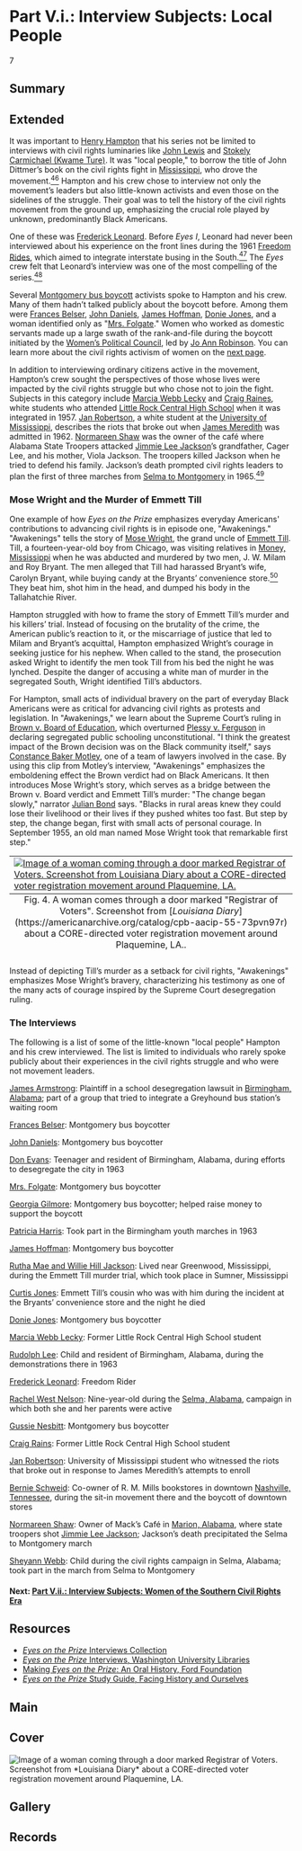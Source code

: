 # Part V.i.: Interview Subjects: Local People

7

## Summary

## Extended

It was important to [Henry Hampton](/exhibits/eotp/2-making-television-history#HenryHampton) that his series not be limited to interviews with civil rights luminaries like [John Lewis](https://americanarchive.org/catalog/cpb-aacip_151-8k74t6fv60) and [Stokely Carmichael (Kwame Ture)](https://americanarchive.org/catalog/cpb-aacip_151-7659c6sr1g). It was "local people," to borrow the title of John Dittmer’s book on the civil rights fight in [Mississippi](https://civilrightstrail.com/state/mississippi/), who drove the movement.[<sup>46</sup>](/exhibits/eotp/notes#46) Hampton and his crew chose to interview not only the movement’s leaders but also little-known activists and even those on the sidelines of the struggle. Their goal was to tell the history of the civil rights movement from the ground up, emphasizing the crucial role played by unknown, predominantly Black Americans. 

One of these was [Frederick Leonard](https://americanarchive.org/catalog/cpb-aacip_151-n58cf9k35x). Before *Eyes I*, Leonard had never been interviewed about his experience on the front lines during the 1961 [Freedom Rides](https://www.blackpast.org/african-american-history/freedom-rides-1961/), which aimed to integrate interstate busing in the South.[<sup>47</sup>](/exhibits/eotp/notes#47) The *Eyes* crew felt that Leonard’s interview was one of the most compelling of the series.[<sup>48</sup>](/exhibits/eotp/notes#48)

Several [Montgomery bus boycott](https://kinginstitute.stanford.edu/liberation-curriculum/create-your-own-classroom-activity/montgomery-bus-boycott) activists spoke to Hampton and his crew. Many of them hadn’t talked publicly about the boycott before. Among them were [Frances Belser](https://americanarchive.org/catalog/cpb-aacip_151-7940r9mn52), [John Daniels](https://americanarchive.org/catalog/cpb-aacip_151-2j6833nm26), [James Hoffman](https://americanarchive.org/catalog/cpb-aacip_151-639k35n267), [Donie Jones](https://americanarchive.org/catalog/cpb-aacip_151-jd4pk07v30), and a woman identified only as "[Mrs. Folgate](https://americanarchive.org/catalog/cpb-aacip_151-vt1gh9c815)." Women who worked as domestic servants made up a large swath of the rank-and-file during the boycott initiated by the [Women’s Political Council](https://www.blackpast.org/african-american-history/women-s-political-council-montgomery/), led by [Jo Ann Robinson](https://americanarchive.org/catalog/cpb-aacip_151-wh2d796b02). You can learn more about the civil rights activism of women on the [next page](/exhibits/eotp/5-2-women).

In addition to interviewing ordinary citizens active in the movement, Hampton’s crew sought the perspectives of those whose lives were impacted by the civil rights struggle but who chose not to join the fight. Subjects in this category include [Marcia Webb Lecky](https://americanarchive.org/catalog/cpb-aacip_151-wp9t14vm6c) and [Craig Raines](https://americanarchive.org/catalog/cpb-aacip_151-nz80k27945), white students who attended [Little Rock Central High School](https://civilrightstrail.com/attraction/little-rock-central-high-school-national-historic-site/) when it was integrated in 1957. [Jan Robertson](https://americanarchive.org/catalog/cpb-aacip_151-513tt4gd4r), a white student at the [University of Mississippi](https://civilrightstrail.com/attraction/lyceum-the-circle-historic-district-university-of-mississippi/), describes the riots that broke out when [James Meredith](https://kinginstitute.stanford.edu/encyclopedia/meredith-james-howard) was admitted in 1962. [Normareen Shaw](https://americanarchive.org/catalog/cpb-aacip_151-cj87h1fd52) was the owner of the café where Alabama State Troopers attacked [Jimmie Lee Jackson](https://kinginstitute.stanford.edu/encyclopedia/jackson-jimmie-lee)’s grandfather, Cager Lee, and his mother, Viola Jackson. The troopers killed Jackson when he tried to defend his family. Jackson’s death prompted civil rights leaders to plan the first of three marches from [Selma to Montgomery](https://kinginstitute.stanford.edu/encyclopedia/selma-montgomery-march) in 1965.[<sup>49</sup>](/exhibits/eotp/notes#49)

### Mose Wright and the Murder of Emmett Till

One example of how *Eyes on the Prize* emphasizes everyday Americans' contributions to advancing civil rights is in episode one, "Awakenings." "Awakenings" tells the story of [Mose Wright](https://www.pbs.org/wgbh/americanexperience/features/emmett-biography-moses-and-elizabeth-wright/), the grand uncle of [Emmett Till](https://www.pbs.org/wgbh/americanexperience/features/till-timeline/). Till, a fourteen-year-old boy from Chicago, was visiting relatives in [Money, Mississippi](https://civilrightstrail.com/destination/money/) when he was abducted and murdered by two men, J. W. Milam and Roy Bryant. The men alleged that Till had harassed Bryant’s wife, Carolyn Bryant, while buying candy at the Bryants’ convenience store.[<sup>50</sup>](/exhibits/eotp/notes#50) They beat him, shot him in the head, and dumped his body in the Tallahatchie River.

Hampton struggled with how to frame the story of Emmett Till’s murder and his killers’ trial. Instead of focusing on the brutality of the crime, the American public’s reaction to it, or the miscarriage of justice that led to Milam and Bryant’s acquittal, Hampton emphasized Wright’s courage in seeking justice for his nephew. When called to the stand, the prosecution asked Wright to identify the men took Till from his bed the night he was lynched. Despite the danger of accusing a white man of murder in the segregated South, Wright identified Till’s abductors. 

For Hampton, small acts of individual bravery on the part of everyday Black Americans were as critical for advancing civil rights as protests and legislation. In "Awakenings," we learn about the Supreme Court’s ruling in [Brown v. Board of Education](https://www.oyez.org/cases/1940-1955/347us483), which overturned [Plessy v. Ferguson](https://www.oyez.org/cases/1850-1900/163us537) in declaring segregated public schooling unconstitutional. "I think the greatest impact of the Brown decision was on the Black community itself," says [Constance Baker Motley](https://americanarchive.org/catalog/cpb-aacip-151-3775t3gn95?start=2676.64&end=2880.7), one of a team of lawyers involved in the case. By using this clip from Motley’s interview, "Awakenings" emphasizes the emboldening effect the Brown verdict had on Black Americans. It then introduces Mose Wright’s story, which serves as a bridge between the Brown v. Board verdict and Emmett Till’s murder: "The change began slowly," narrator [Julian Bond](/2-making-television-history#JulianBond) says. "Blacks in rural areas knew they could lose their livelihood or their lives if they pushed whites too fast. But step by step, the change began, first with small acts of personal courage. In September 1955, an old man named Mose Wright took that remarkable first step."

<table class="exhibit-image">
<caption align="bottom" class="exhibit-caption">Fig. 4. A woman comes through a door marked "Registrar of Voters". Screenshot from [<em>Louisiana Diary</em>](https://americanarchive.org/catalog/cpb-aacip-55-73pvn97r) about a CORE-directed voter registration movement around Plaquemine, LA..</caption>
<tr><td><a href="https://s3.amazonaws.com/americanarchive.org/exhibits/LouisianaDiary.png" target="_blank"><img src="https://s3.amazonaws.com/americanarchive.org/exhibits/LouisianaDiary.png" alt="Image of a woman coming through a door marked Registrar of Voters. Screenshot from Louisiana Diary about a CORE-directed voter registration movement around Plaquemine, LA."/></a></td></tr>
</table>

Instead of depicting Till’s murder as a setback for civil rights, "Awakenings" emphasizes Mose Wright’s bravery, characterizing his testimony as one of the many acts of courage inspired by the Supreme Court desegregation ruling.

### The Interviews

The following is a list of some of the little-known "local people" Hampton and his crew interviewed. The list is limited to individuals who rarely spoke publicly about their experiences in the civil rights struggle and who were not movement leaders.

[James Armstrong](https://americanarchive.org/catalog/cpb-aacip_151-x05x63bs3h): Plaintiff in a school desegregation lawsuit in [Birmingham, Alabama](https://civilrightstrail.com/destination/birmingham/); part of a group that tried to integrate a Greyhound bus station’s waiting room 

[Frances Belser](https://americanarchive.org/catalog/cpb-aacip_151-7940r9mn52): Montgomery bus boycotter 

[John Daniels](https://americanarchive.org/catalog/cpb-aacip_151-2j6833nm26): Montgomery bus boycotter

[Don Evans](https://americanarchive.org/catalog/cpb-aacip_151-hh6c24rg6w): Teenager and resident of Birmingham, Alabama, during efforts to desegregate the city in 1963

[Mrs. Folgate](https://americanarchive.org/catalog/cpb-aacip_151-vt1gh9c815): Montgomery bus boycotter 

[Georgia Gilmore](https://americanarchive.org/catalog/cpb-aacip_151-bv79s1mb8s): Montgomery bus boycotter; helped raise money to support the boycott 

[Patricia Harris](https://americanarchive.org/catalog/cpb-aacip_151-tt4fn11r1s): Took part in the Birmingham youth marches in 1963

[James Hoffman](https://americanarchive.org/catalog/cpb-aacip_151-639k35n267): Montgomery bus boycotter

[Rutha Mae and Willie Hill Jackson](https://americanarchive.org/catalog/cpb-aacip_151-xk84j0c05f): Lived near Greenwood, Mississippi, during the Emmett Till murder trial, which took place in Sumner, Mississippi

[Curtis Jones](https://americanarchive.org/catalog/cpb-aacip_151-p55db7wm4v): Emmett Till’s cousin who was with him during the incident at the Bryants’ convenience store and the night he died

[Donie Jones](https://americanarchive.org/catalog/cpb-aacip_151-jd4pk07v30): Montgomery bus boycotter

[Marcia Webb Lecky](https://americanarchive.org/catalog/cpb-aacip_151-wp9t14vm6c): Former Little Rock Central High School student

[Rudolph Lee](https://americanarchive.org/catalog/cpb-aacip_151-rx93776v5h): Child and resident of Birmingham, Alabama, during the demonstrations there in 1963

[Frederick Leonard](https://americanarchive.org/catalog/cpb-aacip_151-n58cf9k35x): Freedom Rider

[Rachel West Nelson](https://americanarchive.org/catalog/cpb-aacip_151-pz51g0jt61): Nine-year-old during the [Selma, Alabama](https://civilrightstrail.com/destination/selma/), campaign in which both she and her parents were active

[Gussie Nesbitt](https://americanarchive.org/catalog/cpb-aacip_151-k649p2x23h): Montgomery bus boycotter

[Craig Rains](https://americanarchive.org/catalog/cpb-aacip_151-nz80k27945): Former Little Rock Central High School student

[Jan Robertson](https://americanarchive.org/catalog/cpb-aacip_151-513tt4gd4r): University of Mississippi student who witnessed the riots that broke out in response to James Meredith’s attempts to enroll

[Bernie Schweid](https://americanarchive.org/catalog/cpb-aacip_151-n00zp3ws5r): Co-owner of R. M. Mills bookstores in downtown [Nashville, Tennessee](https://civilrightstrail.com/destination/nashville/), during the sit-in movement there and the boycott of downtown stores

[Normareen Shaw](https://americanarchive.org/catalog/cpb-aacip_151-cj87h1fd52): Owner of Mack’s Café in [Marion, Alabama](https://www.npr.org/2015/03/03/390484909/marion-ala-remembers-death-that-sparked-1965-selma-marches), where state troopers shot [Jimmie Lee Jackson](https://kinginstitute.stanford.edu/encyclopedia/jackson-jimmie-lee); Jackson’s death precipitated the Selma to Montgomery march

[Sheyann Webb](https://americanarchive.org/catalog/cpb-aacip_151-9k45q4sc6g): Child during the civil rights campaign in Selma, Alabama; took part in the march from Selma to Montgomery 


#### Next: [Part V.ii.: Interview Subjects: Women of the Southern Civil Rights Era](/exhibits/eotp/5-2-women)

## Resources

- [*Eyes on the Prize* Interviews Collection](https://americanarchive.org/special_collections/eotp-i-interviews)
- [*Eyes on the Prize* Interviews, Washington University Libraries](http://digital.wustl.edu/eyesontheprize/)
- [Making *Eyes on the Prize*: An Oral History, Ford Foundation](https://www.fordfoundation.org/just-matters/ford-forum/making-eyes-on-the-prize-an-oral-history/)
- [*Eyes on the Prize* Study Guide, Facing History and Ourselves](https://www.facinghistory.org/books-borrowing/eyes-prize-americas-civil-rights-movement)

## Main

## Cover
  <img title="Cover Image" alt="Image of a woman coming through a door marked Registrar of Voters. Screenshot from *Louisiana Diary* about a CORE-directed voter registration movement around Plaquemine, LA." src="https://s3.amazonaws.com/americanarchive.org/exhibits/LouisianaDiary.png">

## Gallery

## Records
